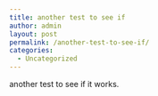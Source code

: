 ```yaml
---
title: another test to see if
author: admin
layout: post
permalink: /another-test-to-see-if/
categories:
  - Uncategorized
---
```

another test to see if it works.